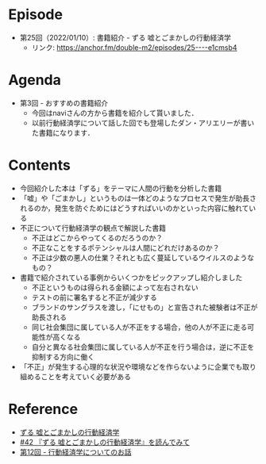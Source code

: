 # Episode

- 第25回（2022/01/10）: 書籍紹介 - ずる 嘘とごまかしの行動経済学
  - リンク: https://anchor.fm/double-m2/episodes/25----e1cmsb4

# Agenda

- 第3回 - おすすめの書籍紹介
  - 今回はnaviさんの方から書籍を紹介して貰いました．
  - 以前行動経済学について話した回でも登場したダン・アリエリーが書いた書籍になります．

# Contents

- 今回紹介した本は「ずる」をテーマに人間の行動を分析した書籍
- 「嘘」や「ごまかし」というものは一体どのようなプロセスで発生が助長されるのか，発生を防ぐためにはどうすればいいのかといった内容に触れている
- 不正について行動経済学の観点で解説した書籍
  - 不正はどこからやってくるのだろうのか？
  - 不正なことをするポテンシャルは人間にどれだけあるのか？
  - 不正は少数の悪人の仕業？それとも広く蔓延しているウイルスのようなもの？
- 書籍で紹介されている事例からいくつかをピックアップし紹介しました
  - 不正というものは得られる金額によって左右されない
  - テストの前に署名すると不正が減少する
  - ブランドのサングラスを渡し，「にせもの」と宣告された被験者は不正が助長される
  - 同じ社会集団に属している人が不正をする場合，他の人が不正に走る可能性が高くなる
  - 自分と異なる社会集団に属している人が不正を行う場合は，逆に不正を抑制する方向に働く
- 「不正」が発生する心理的な状況や環境などを作らないように企業でも取り組めることを考えていく必要がある

# Reference

- [ずる 嘘とごまかしの行動経済学](https://www.amazon.co.jp/dp/B00B8PN4JU)
- [#42 『ずる 嘘とごまかしの行動経済学』を読んでみて](https://note.com/nvillage24/n/nbdeafb9b7818)
- [第12回 - 行動経済学についてのお話](https://github.com/double-m2ml/podcast.fm/blob/main/episode/episode-012.md)
